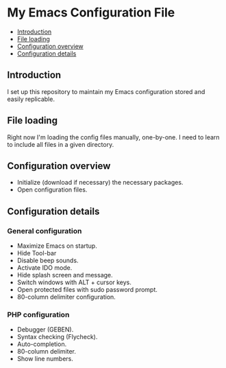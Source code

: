 # My Emacs Configuration File

* [Introduction](#introduction)
* [File loading](#file-loading)
* [Configuration overview](#config-overview)
* [Configuration details](#config-details)

## <a name="introduction"></a> Introduction
I set up this repository to maintain my Emacs configuration stored and easily replicable.

## <a name="file-loading"></a> File loading
Right now I'm loading the config files manually, one-by-one. I need to learn to include all files in a given directory.

## <a name="config-overview"></a> Configuration overview
* Initialize (download if necessary) the necessary packages.
* Open configuration files.

## <a name="config-details"></a> Configuration details

### <a name="general-config"></a> General configuration
* Maximize Emacs on startup.
* Hide Tool-bar
* Disable beep sounds.
* Activate IDO mode.
* Hide splash screen and message.
* Switch windows with ALT + cursor keys.
* Open protected files with sudo password prompt.
* 80-column delimiter configuration.

### <a name="php-config"></a> PHP configuration
* Debugger (GEBEN).
* Syntax checking (Flycheck).
* Auto-completion.
* 80-column delimiter.
* Show line numbers.
